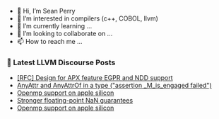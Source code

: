 - 👋 Hi, I’m Sean Perry
- 👀 I’m interested in compilers (c++, COBOL, llvm)
- 🌱 I’m currently learning ...
- 💞️ I’m looking to collaborate on ...
- 📫 How to reach me ...

<!---
s66perry/s66perry is a ✨ special ✨ repository because its `README.md` (this file) appears on your GitHub profile.
You can click the Preview link to take a look at your changes.
--->
### 📕 Latest LLVM Discourse Posts

<!-- DISCOURSE-LLVM:START -->
- [[RFC] Design for APX feature EGPR and NDD support](https://discourse.llvm.org/t/rfc-design-for-apx-feature-egpr-and-ndd-support/73031#post_2)
- [AnyAttr and AnyAttrOf in a type &lpar;&quot;assertion _M_is_engaged failed&quot;&rpar;](https://discourse.llvm.org/t/anyattr-and-anyattrof-in-a-type-assertion-m-is-engaged-failed/73044#post_1)
- [Openmp support on apple silicon](https://discourse.llvm.org/t/openmp-support-on-apple-silicon/73042#post_5)
- [Stronger floating-point NaN guarantees](https://discourse.llvm.org/t/stronger-floating-point-nan-guarantees/72165?page=4#post_64)
- [Openmp support on apple silicon](https://discourse.llvm.org/t/openmp-support-on-apple-silicon/73042#post_4)
<!-- DISCOURSE-LLVM:END -->

